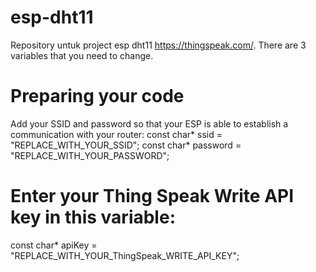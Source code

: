# esp-dht11
Repository untuk project esp dht11 https://thingspeak.com/.
There are 3 variables that you need to change. 

# Preparing your code
Add your SSID and password so that your ESP is able to establish a communication with your router:
const char* ssid = "REPLACE_WITH_YOUR_SSID";
const char* password = "REPLACE_WITH_YOUR_PASSWORD";

# Enter your Thing Speak Write API key in this variable:
const char* apiKey = "REPLACE_WITH_YOUR_ThingSpeak_WRITE_API_KEY";
